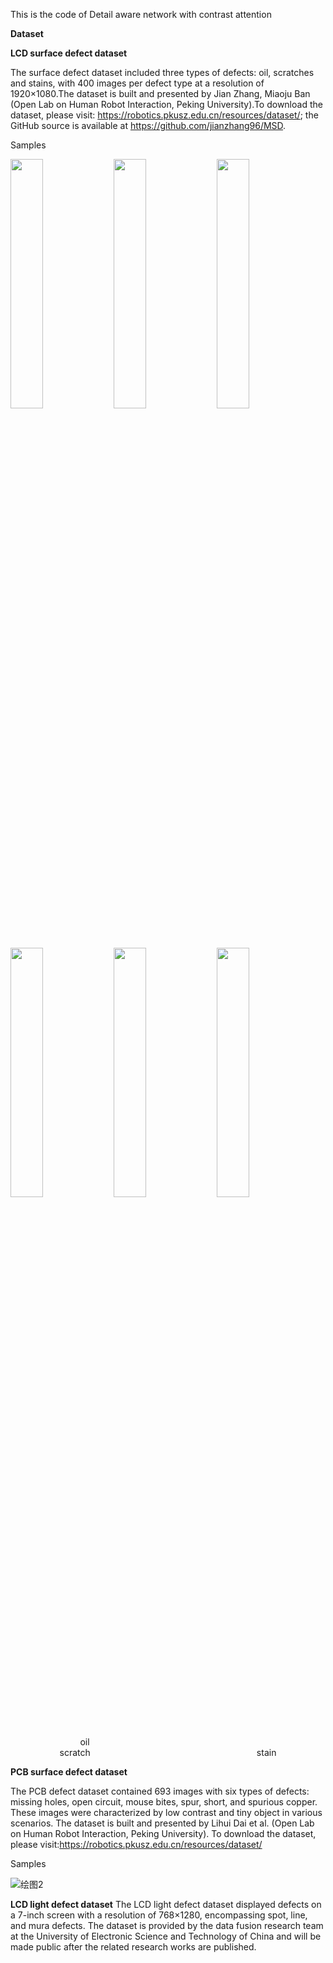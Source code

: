 This is the code of Detail aware network with contrast attention

**Dataset**

**LCD surface defect dataset**

The surface defect dataset included three types of defects: oil, scratches and stains, with 400 images per defect type at a resolution of 1920×1080.The dataset is built and presented by Jian Zhang, Miaoju Ban (Open Lab on Human Robot Interaction, Peking University).To download the dataset, please visit: https://robotics.pkusz.edu.cn/resources/dataset/; the GitHub source is available at https://github.com/jianzhang96/MSD.

Samples

<p float="left">
  <img src="https://github.com/SijieLuo/Detail-aware-network-with-contrast-attention/assets/52660906/b682793c-c5ae-4263-b634-8797280d0238" width="32%" />
  <img src="https://github.com/SijieLuo/Detail-aware-network-with-contrast-attention/assets/52660906/cdf4d0c1-ccd5-4d3e-917a-36c63839f0b7" width="32%" />
  <img src="https://github.com/SijieLuo/Detail-aware-network-with-contrast-attention/assets/52660906/2feb05b8-ce30-4310-b3ca-b015de173295" width="32%" />
</p>
<p float="left">
  <img src="https://github.com/SijieLuo/Detail-aware-network-with-contrast-attention/assets/52660906/91ef6aa7-a645-4562-8274-2ae2c0174657" width="32%" />
  <img src="https://github.com/SijieLuo/Detail-aware-network-with-contrast-attention/assets/52660906/f371add6-8acc-4867-ab6a-af10aaf2bffa" width="32%" />
  <img src="https://github.com/SijieLuo/Detail-aware-network-with-contrast-attention/assets/52660906/0cfcba51-7b01-4e1a-819e-11bed5b57b81" width="32%" />
</p>

<p align="center">
  <span>oil</span>&emsp;&emsp;&emsp;&emsp;&emsp;&emsp;&emsp;&emsp;&emsp;&emsp;&emsp;&emsp;&emsp;&emsp;&emsp;&emsp;&emsp;&emsp;&emsp;<span>scratch</span>&emsp;&emsp;&emsp;&emsp;&emsp;&emsp;&emsp;&emsp;&emsp;&emsp;&emsp;&emsp;&emsp;&emsp;&emsp;&emsp;&emsp;&emsp;&emsp;<span>stain</span>
</p>

**PCB surface defect dataset**

The PCB defect dataset contained 693 images with six types of defects: missing holes, open circuit, mouse bites, spur, short, and spurious copper. These images were characterized by low contrast and tiny object in various scenarios. The dataset is built and presented by Lihui Dai et al. (Open Lab on Human Robot Interaction, Peking University). To download the dataset, please visit:https://robotics.pkusz.edu.cn/resources/dataset/

Samples

![绘图2](https://github.com/SijieLuo/Detail-aware-network-with-contrast-attention/assets/52660906/bfa1176f-084a-4302-aa58-ea99bde3b24d)


**LCD light defect dataset**
The LCD light defect dataset displayed defects on a 7-inch screen with a resolution of 768×1280, encompassing spot, line, and mura defects. The dataset is provided by the data fusion research team at the University of Electronic Science and Technology of China and will be made public after the related research works are published.



